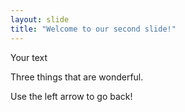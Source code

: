 ```yaml
---
layout: slide
title: "Welcome to our second slide!"
---
```

Your text

Three things that are wonderful.

Use the left arrow to go back!
